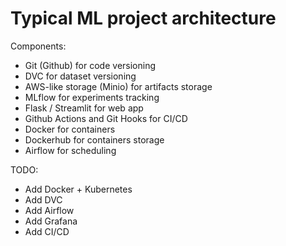 # Typical ML project architecture

Components:
- Git (Github) for code versioning
- DVC for dataset versioning
- AWS-like storage (Minio) for artifacts storage
- MLflow for experiments tracking
- Flask / Streamlit for web app
- Github Actions and Git Hooks for CI/CD
- Docker for containers
- Dockerhub for containers storage
- Airflow for scheduling


TODO:
- Add Docker + Kubernetes
- Add DVC
- Add Airflow
- Add Grafana
- Add CI/CD
